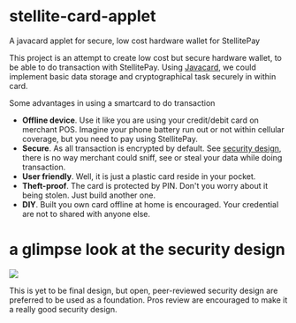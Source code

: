 # stellite-card-applet
A javacard applet for secure, low cost hardware wallet for StellitePay

This project is an attempt to create low cost but secure hardware wallet, to be able to do transaction with StellitePay. Using [Javacard](https://en.wikipedia.org/wiki/Java_Card), we could implement basic data storage and cryptographical task securely in within card.

Some advantages in using a smartcard to do transaction
* **Offline device**. Use it like you are using your credit/debit card on merchant POS. Imagine your phone battery run out or not within cellular coverage, but you need to pay using StellitePay.
* **Secure**. As all transaction is encrypted by default. See [security design](https://github.com/Ereddon/stellite-card-applet/wiki/Security-Design), there is no way merchant could sniff, see or steal your data while doing transaction. 
* **User friendly**. Well, it is just a plastic card reside in your pocket.
* **Theft-proof**. The card is protected by PIN. Don't you worry about it being stolen. Just build another one.
* **DIY**. Built you own card offline at home is encouraged. Your credential are not to shared with anyone else.

# a glimpse look at the security design

![](https://s8.postimg.cc/frfmasiol/Stellite_Card_txs_model_draft_02_rev2.png)

This is yet to be final design, but open, peer-reviewed security design are preferred to be used as a foundation. Pros review are encouraged to make it a really good security design. 
